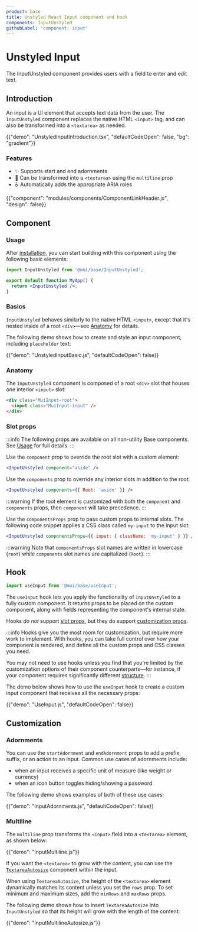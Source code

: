 ```yaml
---
product: base
title: Unstyled React Input component and hook
components: InputUnstyled
githubLabel: 'component: input'
---
```


# Unstyled Input

<p class="description">The InputUnstyled component provides users with a field to enter and edit text.</p>

## Introduction

An input is a UI element that accepts text data from the user.
The `InputUnstyled` component replaces the native HTML `<input>` tag, and can also be transformed into a `<textarea>` as needed.

{{"demo": "UnstyledInputIntroduction.tsx", "defaultCodeOpen": false, "bg": "gradient"}}

### Features

- ✨ Supports start and end adornments
- 🚀 Can be transformed into a `<textarea>` using the `multiline` prop
- ♿️ Automatically adds the appropriate ARIA roles

{{"component": "modules/components/ComponentLinkHeader.js", "design": false}}

## Component

### Usage

After [installation](/base/getting-started/installation/), you can start building with this component using the following basic elements:

```jsx
import InputUnstyled from '@mui/base/InputUnstyled';

export default function MyApp() {
  return <InputUnstyled />;
}
```

### Basics

`InputUnstyled` behaves similarly to the native HTML `<input>`, except that it's nested inside of a root `<div>`—see [Anatomy](#anatomy) for details.

The following demo shows how to create and style an input component, including `placeholder` text:

{{"demo": "UnstyledInputBasic.js", "defaultCodeOpen": false}}

### Anatomy

The `InputUnstyled` component is composed of a root `<div>` slot that houses one interior `<input>` slot:

```html
<div class="MuiInput-root">
  <input class="MuiInput-input" />
</div>
```

### Slot props

:::info
The following props are available on all non-utility Base components.
See [Usage](/base/getting-started/usage/) for full details.
:::

Use the `component` prop to override the root slot with a custom element:

```jsx
<InputUnstyled component="aside" />
```

Use the `components` prop to override any interior slots in addition to the root:

```jsx
<InputUnstyled components={{ Root: 'aside' }} />
```

:::warning
If the root element is customized with both the `component` and `components` props, then `component` will take precedence.
:::

Use the `componentsProps` prop to pass custom props to internal slots.
The following code snippet applies a CSS class called `my-input` to the input slot:

```jsx
<InputUnstyled componentsProps={{ input: { className: 'my-input' } }} />
```

:::warning
Note that `componentsProps` slot names are written in lowercase (`root`) while `components` slot names are capitalized (`Root`).
:::

## Hook

```js
import useInput from '@mui/base/useInput';
```

The `useInput` hook lets you apply the functionality of `InputUnstyled` to a fully custom component.
It returns props to be placed on the custom component, along with fields representing the component's internal state.

Hooks _do not_ support [slot props](#slot-props), but they do support [customization props](#customization).

:::info
Hooks give you the most room for customization, but require more work to implement.
With hooks, you can take full control over how your component is rendered, and define all the custom props and CSS classes you need.

You may not need to use hooks unless you find that you're limited by the customization options of their component counterparts—for instance, if your component requires significantly different [structure](#anatomy).
:::

The demo below shows how to use the `useInput` hook to create a custom input component that receives all the necessary props:

{{"demo": "UseInput.js", "defaultCodeOpen": false}}

## Customization

### Adornments

You can use the `startAdornment` and `endAdornment` props to add a prefix, suffix, or an action to an input.
Common use cases of adornments include:

- when an input receives a specific unit of measure (like weight or currency)
- when an icon button toggles hiding/showing a password

The following demo shows examples of both of these use cases:

{{"demo": "InputAdornments.js", "defaultCodeOpen": false}}

### Multiline

The `multiline` prop transforms the `<input>` field into a `<textarea>` element, as shown below:

{{"demo": "InputMultiline.js"}}

If you want the `<textarea>` to grow with the content, you can use the [`TextareaAutosize`](/base/react-textarea-autosize/) component within the input.

When using `TextareaAutosize`, the height of the `<textarea>` element dynamically matches its content unless you set the `rows` prop.
To set minimum and maximum sizes, add the `minRows` and `maxRows` props.

The following demo shows how to insert `TextareaAutosize` into `InputUnstyled` so that its height will grow with the length of the content:

{{"demo": "InputMultilineAutosize.js"}}
